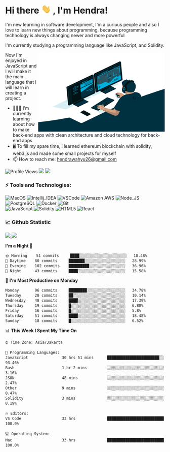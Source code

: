 # Hi there <img src="https://raw.githubusercontent.com/whysaputro/whysaputro/master/wave.gif" width="30px"> , I'm Hendra!
  
I'm new learning in software development, I'm a curious people and also I love to learn new things about programming, because programming technology is always changing newer and more powerful

I'm currently studying a programming language like JavaScript, and Solidity.

<img align="right" alt="GIF" src="https://raw.githubusercontent.com/whysaputro/whysaputro/master/code.gif" width="400" height="250" />

Now I'm enjoyed in JavaScript and I will make it the main language that I will learn in creating a project.

- 🧑🏻‍💻 I’m currently learning about how to make back-end apps with clean architecture and cloud technology for back-end apps
- 🖥 To fill my spare time, i learned ethereum blockchain with solidity, web3.js and made some small projects for myself
- 📫 How to reach me: hendrawahyu26@gmail.com
 

![Profile Views](https://gpvc.arturio.dev/whysaputro)
<a href="http://twitter.com/whysaputro"><img src="https://img.shields.io/badge/-twitter-informational?style=flat&logo=Twitter&logoColor=white&color=1DA1F2" /></a>
<a href="https://www.linkedin.com/in/hendra-wahyu-saputro-a48b68212/"><img src="https://img.shields.io/badge/-linkedin-informational?style=flat&logo=linkedin&logoColor=white&color=0077b5" /></a>

### ⚡ Tools and Technologies:
![MacOS](https://img.shields.io/badge/OS-MacOs-informational?style=flat&logo=apple&logoColor=white&color=2bbc8a)
![Intellij_IDEA](https://img.shields.io/badge/IDE-IntelliJ_IDEA-informational?style=flat&logo=intellij-idea&logoColor=white&color=2bbc8a)
![VSCode](https://img.shields.io/badge/Text_Editor-VSCode-informational?style=flat&logo=visual-studio-code&logoColor=white&color=2bbc8a)
![Amazon AWS](https://img.shields.io/badge/Cloud-Amazon_AWS-informational?style=flat&logo=amazon-aws&logoColor=white&color=2bbc8a)
![Node_JS](https://img.shields.io/badge/Tools-Nodejs-informational?style=flat&logo=Node.js&logoColor=white&color=2bbc8a)
![PostgreSQL](https://img.shields.io/badge/Tools-PostgreSQL-informational?style=flat&logo=postgresql&logoColor=white&color=2bbc8a)
![Docker](https://img.shields.io/badge/Tools-Docker-informational?style=flat&logo=docker&logoColor=white&color=2bbc8a)
![Git](https://img.shields.io/badge/Tools-Git-informational?style=flat&logo=git&logoColor=white&color=2bbc8a)
</br>
![JavaScript](https://img.shields.io/badge/Code-JavaScript-informational?style=flat&logo=javascript&logoColor=white&color=2bbc8a)
![Solidity](https://img.shields.io/badge/Code-Solidity-informational?style=flat&logo=solidity&logoColor=white&color=2bbc8a)
![HTML5](https://img.shields.io/badge/Code-HTML5-informational?style=flat&logo=html5&logoColor=white&color=2bbc8a)
![React](https://img.shields.io/badge/Code-React-informational?style=flat&logo=react&logoColor=white&color=2bbc8a)

  
### 📈 Github Statistic
<p align="left" dir="auto">
    <a href="https://github.com/whysaputro">
      <img height="150em" src="https://github-readme-stats-eight-theta.vercel.app/api?username=whysaputro&show_icons=true&theme=ayu-mirage&include_all_commits=true&count_private=true" style="max-width: 100%;"/>
      <img height="150em" src="https://github-readme-stats-eight-theta.vercel.app/api/top-langs/?username=whysaputro&layout=compact&langs_count=8&theme=ayu-mirage" style="max-width: 100%;"/>
    </a>
</p>

<!--START_SECTION:waka-->
**I'm a Night 🦉** 

```text
🌞 Morning    51 commits     ████░░░░░░░░░░░░░░░░░░░░░   18.48% 
🌆 Daytime    80 commits     ███████░░░░░░░░░░░░░░░░░░   28.99% 
🌃 Evening    102 commits    █████████░░░░░░░░░░░░░░░░   36.96% 
🌙 Night      43 commits     ████░░░░░░░░░░░░░░░░░░░░░   15.58%

```
📅 **I'm Most Productive on Monday** 

```text
Monday       96 commits     ████████░░░░░░░░░░░░░░░░░   34.78% 
Tuesday      28 commits     ██░░░░░░░░░░░░░░░░░░░░░░░   10.14% 
Wednesday    48 commits     ████░░░░░░░░░░░░░░░░░░░░░   17.39% 
Thursday     19 commits     █░░░░░░░░░░░░░░░░░░░░░░░░   6.88% 
Friday       16 commits     █░░░░░░░░░░░░░░░░░░░░░░░░   5.8% 
Saturday     51 commits     ████░░░░░░░░░░░░░░░░░░░░░   18.48% 
Sunday       18 commits     █░░░░░░░░░░░░░░░░░░░░░░░░   6.52%

```


📊 **This Week I Spent My Time On** 

```text
⌚︎ Time Zone: Asia/Jakarta

💬 Programming Languages: 
JavaScript               30 hrs 51 mins      ███████████████████████░░   93.46% 
Bash                     1 hr 2 mins         ░░░░░░░░░░░░░░░░░░░░░░░░░   3.16% 
JSON                     48 mins             ░░░░░░░░░░░░░░░░░░░░░░░░░   2.47% 
Other                    9 mins              ░░░░░░░░░░░░░░░░░░░░░░░░░   0.47% 
Solidity                 3 mins              ░░░░░░░░░░░░░░░░░░░░░░░░░   0.19%

🔥 Editors: 
VS Code                  33 hrs              █████████████████████████   100.0%

💻 Operating System: 
Mac                      33 hrs              █████████████████████████   100.0%

```


<!--END_SECTION:waka-->
